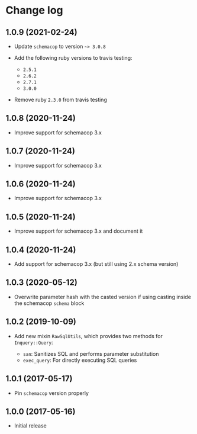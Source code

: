 # Change log

## 1.0.9 (2021-02-24)

- Update `schemacop` to version `~> 3.0.8`

- Add the following ruby versions to travis testing:
  - `2.5.1`
  - `2.6.2`
  - `2.7.1`
  - `3.0.0`

- Remove ruby `2.3.0` from travis testing

## 1.0.8 (2020-11-24)

- Improve support for schemacop 3.x

## 1.0.7 (2020-11-24)

- Improve support for schemacop 3.x

## 1.0.6 (2020-11-24)

- Improve support for schemacop 3.x

## 1.0.5 (2020-11-24)

- Improve support for schemacop 3.x and document it

## 1.0.4 (2020-11-24)

- Add support for schemacop 3.x (but still using 2.x schema version)

## 1.0.3 (2020-05-12)

- Overwrite parameter hash with the casted version if using 
  casting inside the schemacop `schema` block

## 1.0.2 (2019-10-09)

- Add new mixin `RawSqlUtils`, which provides two methods for
  `Inquery::Query`:

    - `san`: Sanitizes SQL and performs parameter substitution
    - `exec_query`: For directly executing SQL queries

## 1.0.1 (2017-05-17)

- Pin `schemacop` version properly

## 1.0.0 (2017-05-16)

- Initial release
